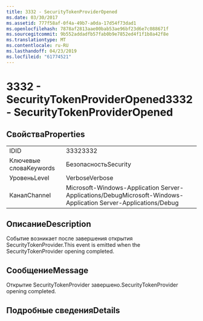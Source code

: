 ```yaml
---
title: 3332 - SecurityTokenProviderOpened
ms.date: 03/30/2017
ms.assetid: 777f58af-0f4a-49b7-a0da-17d54f73dad1
ms.openlocfilehash: 7878af2813aae00bab53ae96bf23d6e7c088671f
ms.sourcegitcommit: 9b552addadfb57fab0b9e7852ed4f1f1b8a42f8e
ms.translationtype: MT
ms.contentlocale: ru-RU
ms.lasthandoff: 04/23/2019
ms.locfileid: "61774521"
---
```

# <a name="3332---securitytokenprovideropened"></a><span data-ttu-id="3f7d9-102">3332 - SecurityTokenProviderOpened</span><span class="sxs-lookup"><span data-stu-id="3f7d9-102">3332 - SecurityTokenProviderOpened</span></span>
## <a name="properties"></a><span data-ttu-id="3f7d9-103">Свойства</span><span class="sxs-lookup"><span data-stu-id="3f7d9-103">Properties</span></span>  
  
|||  
|-|-|  
|<span data-ttu-id="3f7d9-104">ID</span><span class="sxs-lookup"><span data-stu-id="3f7d9-104">ID</span></span>|<span data-ttu-id="3f7d9-105">3332</span><span class="sxs-lookup"><span data-stu-id="3f7d9-105">3332</span></span>|  
|<span data-ttu-id="3f7d9-106">Ключевые слова</span><span class="sxs-lookup"><span data-stu-id="3f7d9-106">Keywords</span></span>|<span data-ttu-id="3f7d9-107">Безопасность</span><span class="sxs-lookup"><span data-stu-id="3f7d9-107">Security</span></span>|  
|<span data-ttu-id="3f7d9-108">Уровень</span><span class="sxs-lookup"><span data-stu-id="3f7d9-108">Level</span></span>|<span data-ttu-id="3f7d9-109">Verbose</span><span class="sxs-lookup"><span data-stu-id="3f7d9-109">Verbose</span></span>|  
|<span data-ttu-id="3f7d9-110">Канал</span><span class="sxs-lookup"><span data-stu-id="3f7d9-110">Channel</span></span>|<span data-ttu-id="3f7d9-111">Microsoft-Windows-Application Server-Applications/Debug</span><span class="sxs-lookup"><span data-stu-id="3f7d9-111">Microsoft-Windows-Application Server-Applications/Debug</span></span>|  
  
## <a name="description"></a><span data-ttu-id="3f7d9-112">Описание</span><span class="sxs-lookup"><span data-stu-id="3f7d9-112">Description</span></span>  
 <span data-ttu-id="3f7d9-113">Событие возникает после завершения открытия SecurityTokenProvider.</span><span class="sxs-lookup"><span data-stu-id="3f7d9-113">This event is emitted when the SecurityTokenProvider opening completed.</span></span>  
  
## <a name="message"></a><span data-ttu-id="3f7d9-114">Сообщение</span><span class="sxs-lookup"><span data-stu-id="3f7d9-114">Message</span></span>  
 <span data-ttu-id="3f7d9-115">Открытие SecurityTokenProvider завершено.</span><span class="sxs-lookup"><span data-stu-id="3f7d9-115">SecurityTokenProvider opening completed.</span></span>  
  
## <a name="details"></a><span data-ttu-id="3f7d9-116">Подробные сведения</span><span class="sxs-lookup"><span data-stu-id="3f7d9-116">Details</span></span>
